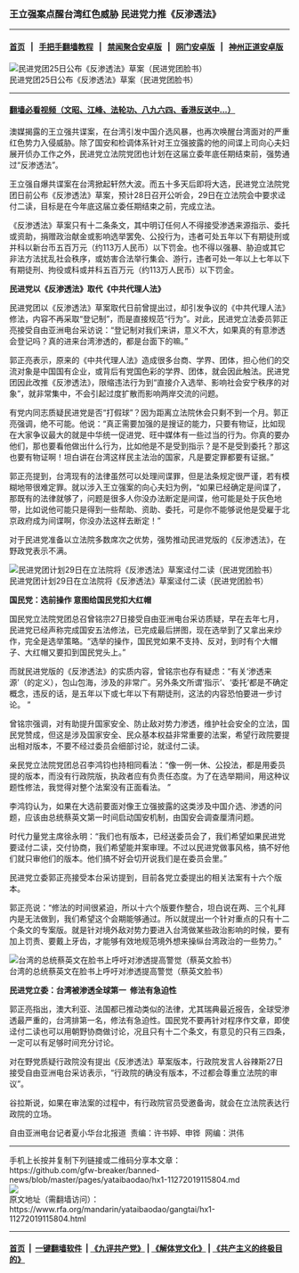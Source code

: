 ### 王立强案点醒台湾红色威胁 民进党力推《反渗透法》
------------------------

#### [首页](https://github.com/gfw-breaker/banned-news/blob/master/README.md) &nbsp;&nbsp;|&nbsp;&nbsp; [手把手翻墙教程](https://github.com/gfw-breaker/guides/wiki) &nbsp;&nbsp;|&nbsp;&nbsp; [禁闻聚合安卓版](https://github.com/gfw-breaker/bn-android) &nbsp;&nbsp;|&nbsp;&nbsp; [网门安卓版](https://github.com/oGate2/oGate) &nbsp;&nbsp;|&nbsp;&nbsp; [神州正道安卓版](https://github.com/SzzdOgate/update) 



<div id="headerimg">
 <img alt="民进党团25日公布《反渗透法》草案（民进党团脸书）" src="https://www.rfa.org/mandarin/yataibaodao/gangtai/hx1-11272019115804.html/4e00.png/@@images/7c66cec6-2e7d-4925-b997-a7e437534e68.png" title="民进党团25日公布《反渗透法》草案（民进党团脸书）"/>
 <div id="headerimgcontents">
  <div id="headerimgcaption">
   <span>
    民进党团25日公布《反渗透法》草案（民进党团脸书）
   </span>
   <!-- zoomattribute -->
  </div>
  <!-- headerimgcaption -->
 </div>
 <!-- headerimagecontents -->
</div>

<hr/>


#### [翻墙必看视频（文昭、江峰、法轮功、八九六四、香港反送中...）](https://github.com/gfw-breaker/banned-news/blob/master/pages/links.md)

<div id="storytext">
 <div>
  <div class="slot_header">
  </div>
 </div>
 <p>
  澳媒揭露的王立强共谍案，在台湾引发中国介选风暴，也再次唤醒台湾面对的严重红色势力入侵威胁。除了国安和检调体系针对王立强披露的他的间谍上司向心夫妇展开侦办工作之外，民进党立法院党团也计划在这届立委年底任期结束前，强势通过“反渗透法”。
 </p>
 <p>
  王立强自爆共谍案在台湾掀起轩然大波。而五十多天后即将大选，民进党立法院党团日前公布《反渗透法》草案，预计28日召开公听会，29日在立法院会中要求迳付二读，目标是在今年底这届立委任期结束之前，完成立法。
 </p>
 <p>
  《反渗透法》草案只有十二条条文，其中明订任何人不得接受渗透来源指示、委托或资助，捐赠政治献金或影响选举罢免、公投行为，违者可处五年以下有期徒刑或并科以新台币五百万元（约113万人民币）以下罚金。也不得以强暴、胁迫或其它非法方法扰乱社会秩序，或妨害合法举行集会、游行，违者可处一年以上七年以下有期徒刑、拘役或科或并科五百万元（约113万人民币）以下罚金。
 </p>
 <p>
 </p>
 <p>
 </p>
 <p>
  <b>
   民进党以《反渗透法》取代《中共代理人法》
  </b>
 </p>
 <p>
  民进党团以《反渗透法》草案取代日前曾提出过，却引发争议的《中共代理人法》修法，内容不再采取“登记制”，而是直接规范“行为”。对此，民进党立法委员郭正亮接受自由亚洲电台采访说：“登记制对我们来讲，意义不大，如果真的有意渗透会登记吗？真的进来台湾渗透的，都是台面下的嘛。”
 </p>
 <p>
  郭正亮表示，原来的《中共代理人法》造成很多台商、学界、团体，担心他们的交流对象是中国国有企业，或背后有党国色彩的学界、团体，就会因此触法。民进党团因此改推《反渗透法》，限缩违法行为到“直接介入选举、影响社会安宁秩序的对象”，就非常集中，不会引起过度扩散而影响两岸交流的问题。
 </p>
 <p>
  有党内同志质疑民进党是否“打假球”？因为距离立法院休会只剩不到一个月。郭正亮强调，绝不可能。他说：“真正需要加强的是搜证的能力，只要有物证，比如现在大家争议最大的就是中华统一促进党、旺中媒体有一些过当的行为。你真的要办他们，那也要看他做出什么行为，比如他是不是受到指示？是不是受到委托？那这也要有物证啊！坦白讲在台湾这样民主法治的国家，凡是要定罪都要有证据。”
 </p>
 <p>
  郭正亮提到，台湾现有的法律虽然可以处理间谍罪，但是法条规定很严谨，若有模糊地带很难定罪。就以涉入王立强案的向心夫妇为例，“如果已经确定是间谍了，那既有的法律就够了，问题是很多人你没办法断定是间谍，他可能是处于灰色地带，比如说他可能只是得到一些帮助、资助、委托，可是你不能够说他是受雇于北京政府成为间谍啊，你没办法这样去断定！”
 </p>
 <p>
  对于民进党准备以立法院多数席次之优势，强势推动民进党版的《反渗透法》，在野政党表示不满。
 </p>
 <p>
  <div class="image-inline captioned" style="width:700px;">
   <div style="width:700px;">
    <img alt="民进党团计划29日在立法院将《反渗透法》草案迳付二读（民进党团脸书）" src="https://www.rfa.org/mandarin/yataibaodao/gangtai/hx1-11272019115804.html/4e8c.jpg" title="民进党团计划29日在立法院将《反渗透法》草案迳付二读（民进党团脸书）"/>
   </div>
   <div class="image-caption">
    <span style="width:700px;">
     民进党团计划29日在立法院将《反渗透法》草案迳付二读（民进党团脸书）
    </span>
    <span class="copyright">
    </span>
   </div>
  </div>
 </p>
 <p>
  <b>
   国民党：选前操作 意图给国民党扣大红帽
  </b>
 </p>
 <p>
  国民党立法院党团总召曾铭宗27日接受自由亚洲电台采访质疑，早在去年七月，民进党已经声称完成国安五法修法，已完成最后拼图，现在选举到了又拿出来炒作，完全是选举策略。“选举的操作，国民党如果不支持、反对，到时有个大帽子、大红帽又要扣到国民党头上。”
 </p>
 <p>
  而就民进党版的《反渗透法》的实质内容，曾铭宗也存有疑虑：“有关‘渗透来源’（的定义），包山包海，涉及的非常广。另外条文所谓‘指示’、‘委托’都是不确定概念，违反的话，是五年以下或七年以下有期徒刑，这法的内容恐怕要进一步讨论。 ”
 </p>
 <p>
  曾铭宗强调，对有助提升国家安全、防止敌对势力渗透，维护社会安全的立法，国民党赞成，但这是涉及国家安全、民众基本权益非常重要的法案，希望行政院要提出相对版本，不要不经过委员会细部讨论，就迳付二读。
 </p>
 <p>
  亲民党立法院党团总召李鸿钧也持相同看法：“像一例一休、公投法，都是用委员提的版本，而没有行政院版，执政者应有负责任态度。为了在选举期间，用这种议题性修法，我觉得对整个法案没有正面看法。 ”
 </p>
 <p>
  李鸿钧认为，如果在大选前要面对像王立强披露的这类涉及中国介选、渗透的问题，应该由总统蔡英文第一时间启动国安机制，由国安会调查厘清问题。
 </p>
 <p>
  时代力量党主席徐永明：“我们也有版本，已经送委员会了，我们希望如果民进党要迳付二读，交付协商，我们希望能并案审理。不过以民进党做事风格，搞不好他们就只审他们的版本。他们搞不好会切开说我们是在委员会里。”
 </p>
 <p>
  民进党立委郭正亮接受本台采访提到，目前各党立委提出的相关法案有十六个版本。
 </p>
 <p>
  郭正亮说：“修法的时间很紧迫，所以十六个版要作整合，坦白说在两、三个礼拜内是无法做到，我们希望这个会期能够通过。所以就提出一个针对重点的只有十二个条文的专案版。就是针对境外敌对势力要进入台湾做某些政治影响的时候，要有加上罚责、要戴上牙齿，才能够有效地规范境外想来操纵台湾政治的一些势力。”
 </p>
 <p>
  <div class="image-inline captioned" style="width:700px;">
   <div style="width:700px;">
    <img alt="台湾的总统蔡英文在脸书上呼吁对渗透提高警觉（蔡英文脸书）" src="https://www.rfa.org/mandarin/yataibaodao/gangtai/hx1-11272019115804.html/4e09.jpg" title="台湾的总统蔡英文在脸书上呼吁对渗透提高警觉（蔡英文脸书）"/>
   </div>
   <div class="image-caption">
    <span style="width:700px;">
     台湾的总统蔡英文在脸书上呼吁对渗透提高警觉（蔡英文脸书）
    </span>
    <span class="copyright">
    </span>
   </div>
  </div>
 </p>
 <p>
  <b>
   民进党立委：台湾被渗透全球第一  修法有急迫性
  </b>
 </p>
 <p>
  郭正亮指出，澳大利亚、法国都已推动类似的法律，尤其瑞典最近报告，全球受渗透最严重的，台湾排第一名，修法有急迫性。国民党不要再针对程序作文章，即使迳付二读也可以用朝野协商做讨论，况且只有十二个条文，有意见的只有三四条，一定可以有足够时间充分讨论。
 </p>
 <p>
  对在野党质疑行政院没有提出《反渗透法》草案版本，行政院发言人谷辣斯27日接受自由亚洲电台采访表示，“行政院的确没有版本，不过都会尊重立法院的审议”。
 </p>
 <p>
  谷拉斯说，如果在审法案的过程中，有行政院官员受邀备询，就会在立法院表达行政院的立场。
 </p>
 <p>
 </p>
 <p>
  自由亚洲电台记者夏小华台北报道  责编：许书婷、申铧  网编：洪伟
 </p>
</div>

<hr/>
手机上长按并复制下列链接或二维码分享本文章：<br/>
https://github.com/gfw-breaker/banned-news/blob/master/pages/yataibaodao/hx1-11272019115804.md <br/>
<a href='https://github.com/gfw-breaker/banned-news/blob/master/pages/yataibaodao/hx1-11272019115804.md'><img src='https://github.com/gfw-breaker/banned-news/blob/master/pages/yataibaodao/hx1-11272019115804.md.png'/></a> <br/>
原文地址（需翻墙访问）：https://www.rfa.org/mandarin/yataibaodao/gangtai/hx1-11272019115804.html


------------------------
#### [首页](https://github.com/gfw-breaker/banned-news/blob/master/README.md) &nbsp;|&nbsp; [一键翻墙软件](https://github.com/gfw-breaker/nogfw/blob/master/README.md) &nbsp;| [《九评共产党》](https://github.com/gfw-breaker/9ping.md/blob/master/README.md#九评之一评共产党是什么) | [《解体党文化》](https://github.com/gfw-breaker/jtdwh.md/blob/master/README.md) | [《共产主义的终极目的》](https://github.com/gfw-breaker/gczydzjmd.md/blob/master/README.md)


<img src='http://gfw-breaker.win/banned-news/pages/yataibaodao/hx1-11272019115804.md' width='0px' height='0px'/>